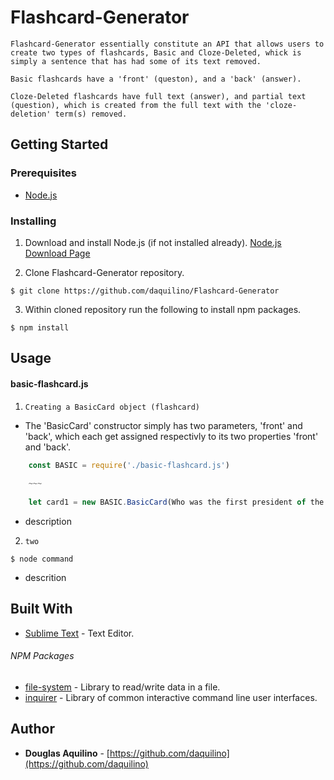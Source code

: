 # Flashcard-Generator
	
	Flashcard-Generator essentially constitute an API that allows users to create two types of flashcards, Basic and Cloze-Deleted, whick is simply a sentence that has had some of its text removed. 

	Basic flashcards have a 'front' (queston), and a 'back' (answer).
	
	Cloze-Deleted flashcards have full text (answer), and partial text (question), which is created from the full text with the 'cloze-deletion' term(s) removed. 

	
## Getting Started

### Prerequisites

* [Node.js](https://nodejs.org) 


### Installing

1. Download and install Node.js (if not installed already). 
[Node.js Download Page](https://nodejs.org/en/download/)

2. Clone Flashcard-Generator repository. 

```
$ git clone https://github.com/daquilino/Flashcard-Generator
```

3. Within cloned repository run the following to install npm packages.

```
$ npm install
```


## Usage
#### basic-flashcard.js

1. `Creating a BasicCard object (flashcard)`

*  The 'BasicCard' constructor simply has two parameters, 'front' and 'back', which each get assigned respectivly to its two properties 'front' and 'back'.
 
```javascript
	const BASIC = require('./basic-flashcard.js')
	
	~~~
	
	let card1 = new BASIC.BasicCard(Who was the first president of the United States?", "George Washington");

```

   * description

2. `two` 

```
$ node command
```

   * descrition
     
	 



## Built With

* [Sublime Text](https://www.sublimetext.com/) - Text Editor.

###### NPM Packages

* [file-system](https://www.npmjs.com/package/file-system)	- Library to read/write data in a file.
* [inquirer](https://www.npmjs.com/package/inquirer) - Library of common interactive command line user interfaces.



## Author

* **Douglas Aquilino** - [https://github.com/daquilino](https://github.com/daquilino)


